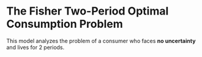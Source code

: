 # The Fisher Two-Period Optimal Consumption Problem

This model analyzes the problem of a consumer who faces **no uncertainty** and lives for 2 periods. 
